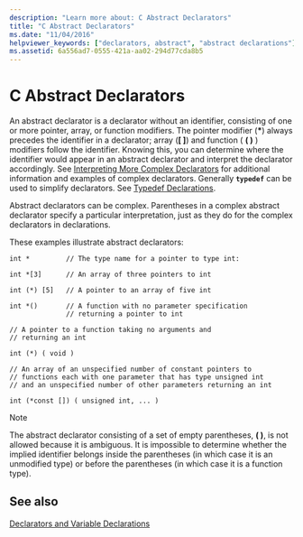 ```yaml
---
description: "Learn more about: C Abstract Declarators"
title: "C Abstract Declarators"
ms.date: "11/04/2016"
helpviewer_keywords: ["declarators, abstract", "abstract declarations"]
ms.assetid: 6a556ad7-0555-421a-aa02-294d77cda8b5
---
```

# C Abstract Declarators

An abstract declarator is a declarator without an identifier, consisting of one or more pointer, array, or function modifiers. The pointer modifier (<strong>\*</strong>) always precedes the identifier in a declarator; array (**[ ]**) and function ( **( )** ) modifiers follow the identifier. Knowing this, you can determine where the identifier would appear in an abstract declarator and interpret the declarator accordingly. See [Interpreting More Complex Declarators](../c-language/interpreting-more-complex-declarators.md) for additional information and examples of complex declarators. Generally **`typedef`** can be used to simplify declarators. See [Typedef Declarations](../c-language/typedef-declarations.md).

Abstract declarators can be complex. Parentheses in a complex abstract declarator specify a particular interpretation, just as they do for the complex declarators in declarations.

These examples illustrate abstract declarators:

```
int *         // The type name for a pointer to type int:

int *[3]      // An array of three pointers to int

int (*) [5]   // A pointer to an array of five int

int *()       // A function with no parameter specification
              // returning a pointer to int

// A pointer to a function taking no arguments and
// returning an int

int (*) ( void )

// An array of an unspecified number of constant pointers to
// functions each with one parameter that has type unsigned int
// and an unspecified number of other parameters returning an int

int (*const []) ( unsigned int, ... )
```

> [!NOTE]
> The abstract declarator consisting of a set of empty parentheses, **( )**, is not allowed because it is ambiguous. It is impossible to determine whether the implied identifier belongs inside the parentheses (in which case it is an unmodified type) or before the parentheses (in which case it is a function type).

## See also

[Declarators and Variable Declarations](../c-language/declarators-and-variable-declarations.md)
